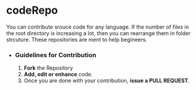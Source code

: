 # codeRepo

You can contribute srouce code for any language.
If the number of files in the root directory is increasing a lot, then you can rearrange them in folder strcuture.
These repositories are ment to help begineers.



- ### Guidelines for Contribution
    1. **Fork** the Repository
    2. **Add, edit or enhance** code.
    3. Once you are done with your contribution, **issue a PULL REQUEST**.
